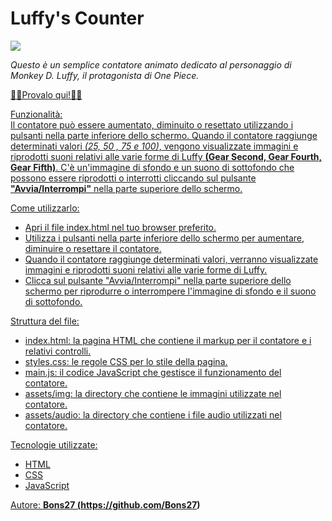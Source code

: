 <h1>Luffy's Counter</h1>

 <img src = "https://bons27.github.io/LuffyCounter/assets/img/luffy.gif">

<i>Questo è un semplice contatore animato dedicato al personaggio di Monkey D. Luffy, il protagonista di One Piece.</i>

<a href="https://bons27.github.io/LuffyCounter/">🏴‍☠️Provalo qui!🏴‍☠️

Funzionalità:<br>
Il contatore può essere aumentato, diminuito o resettato utilizzando i pulsanti nella parte inferiore dello schermo.
Quando il contatore raggiunge determinati valori <i>(25, 50 , 75 e 100)</i>, vengono visualizzate immagini e riprodotti suoni relativi alle varie forme di Luffy <b>(Gear Second, Gear Fourth, Gear Fifth)</b>.
C'è un'immagine di sfondo e un suono di sottofondo che possono essere riprodotti o interrotti cliccando sul pulsante <b>"Avvia/Interrompi"</b> nella parte superiore dello schermo.

Come utilizzarlo:<br>
- Apri il file index.html nel tuo browser preferito.
- Utilizza i pulsanti nella parte inferiore dello schermo per aumentare, diminuire o resettare il contatore.
- Quando il contatore raggiunge determinati valori, verranno visualizzate immagini e riprodotti suoni relativi alle varie forme di Luffy.
- Clicca sul pulsante "Avvia/Interrompi" nella parte superiore dello schermo per riprodurre o interrompere l'immagine di sfondo e il suono di sottofondo.

Struttura del file:<br>
- index.html: la pagina HTML che contiene il markup per il contatore e i relativi controlli.
- styles.css: le regole CSS per lo stile della pagina.
- main.js: il codice JavaScript che gestisce il funzionamento del contatore.
- assets/img: la directory che contiene le immagini utilizzate nel contatore.
- assets/audio: la directory che contiene i file audio utilizzati nel contatore.

Tecnologie utilizzate:<br>
- HTML
- CSS
- JavaScript


Autore:
<b>Bons27 (https://github.com/Bons27)</b>

